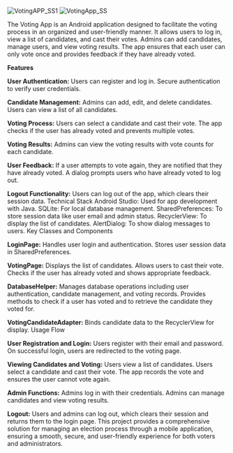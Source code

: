 ![VotingAPP_SS1](https://github.com/user-attachments/assets/2368630b-d8ec-4bfc-8acf-acf091b46bb3)
![VotingApp_SS](https://github.com/user-attachments/assets/aafe9761-00cd-42c3-b2f7-9ba64c0513ae)



The Voting App is an Android application designed to facilitate the voting process in an organized and user-friendly manner. It allows users to log in, view a list of candidates, and cast their votes. Admins can add candidates, manage users, and view voting results. The app ensures that each user can only vote once and provides feedback if they have already voted.

**Features**

**User Authentication:**
Users can register and log in.
Secure authentication to verify user credentials.

**Candidate Management:**
Admins can add, edit, and delete candidates.
Users can view a list of all candidates.

**Voting Process:**
Users can select a candidate and cast their vote.
The app checks if the user has already voted and prevents multiple votes.

**Voting Results:**
Admins can view the voting results with vote counts for each candidate.

**User Feedback:**
If a user attempts to vote again, they are notified that they have already voted.
A dialog prompts users who have already voted to log out.

**Logout Functionality:**
Users can log out of the app, which clears their session data.
Technical Stack
Android Studio: Used for app development with Java.
SQLite: For local database management.
SharedPreferences: To store session data like user email and admin status.
RecyclerView: To display the list of candidates.
AlertDialog: To show dialog messages to users.
Key Classes and Components

**LoginPage:**
Handles user login and authentication.
Stores user session data in SharedPreferences.

**VotingPage:**
Displays the list of candidates.
Allows users to cast their vote.
Checks if the user has already voted and shows appropriate feedback.

**DatabaseHelper:**
Manages database operations including user authentication, candidate management, and voting records.
Provides methods to check if a user has voted and to retrieve the candidate they voted for.

**VotingCandidateAdapter:**
Binds candidate data to the RecyclerView for display.
Usage Flow

**User Registration and Login:**
Users register with their email and password.
On successful login, users are redirected to the voting page.

**Viewing Candidates and Voting:**
Users view a list of candidates.
Users select a candidate and cast their vote.
The app records the vote and ensures the user cannot vote again.

**Admin Functions:**
Admins log in with their credentials.
Admins can manage candidates and view voting results.

**Logout:**
Users and admins can log out, which clears their session and returns them to the login page.
This project provides a comprehensive solution for managing an election process through a mobile application, ensuring a smooth, secure, and user-friendly experience for both voters and administrators.
